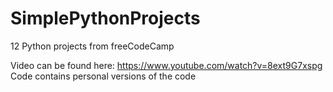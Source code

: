 # SimplePythonProjects
12 Python projects from freeCodeCamp 

Video can be found here: https://www.youtube.com/watch?v=8ext9G7xspg
Code contains personal versions of the code

